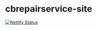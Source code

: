 # cbrepairservice-site

[![Netlify Status](https://api.netlify.com/api/v1/badges/42bf6047-5b57-4f04-8b87-1a405267c479/deploy-status)](https://app.netlify.com/sites/cbrepairservice/deploys)
